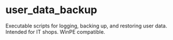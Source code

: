 # user_data_backup
Executable scripts for logging, backing up, and restoring user data. Intended for IT shops. WinPE compatible.
